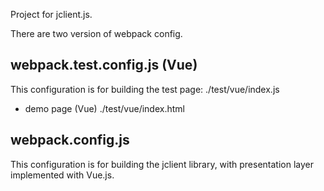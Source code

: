 Project for jclient.js.

There are two version of webpack config.

## webpack.test.config.js (Vue)
This configuration is for building the test page: ./test/vue/index.js

- demo page (Vue)
./test/vue/index.html

## webpack.config.js
This configuration is for building the jclient library, with presentation layer implemented with Vue.js.
